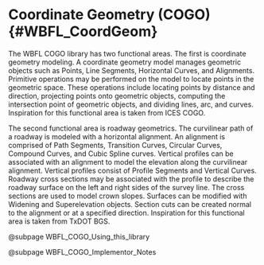 # Coordinate Geometry (COGO) {#WBFL_CoordGeom}

The WBFL COGO library has two functional areas. The first is coordinate geometry modeling. A coordinate geometry model manages geometric objects such as Points, Line Segments, Horizontal Curves, and Alignments. Primitive operations may be performed on the model to locate points in the geometric space. These operations include locating points by distance and direction, projecting points onto geometric objects, computing the intersection point of geometric objects, and dividing lines, arc, and curves. Inspiration for this functional area is taken from ICES COGO.

The second functional area is roadway geometrics. The curvilinear path of a roadway is modeled with a horizontal alignment. An alignment is comprised of Path Segments, Transition Curves, Circular Curves, Compound Curves, and Cubic Spline curves. Vertical profiles can be associated with an alignment to model the elevation along the curvilinear alignment. Vertical profiles consist of Profile Segments and Vertical Curves. Roadway cross sections may be associated with the profile to describe the roadway surface on the left and right sides of the survey line. The cross sections are used to model crown slopes. Surfaces can be modified with Widening and Superelevation objects. Section cuts can be created normal to the alignment or at a specified direction. Inspiration for this functional area is taken from TxDOT BGS.

@subpage WBFL_COGO_Using_this_library

@subpage WBFL_COGO_Implementor_Notes
